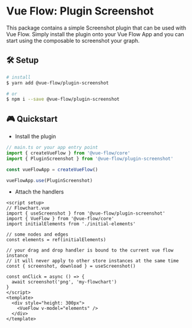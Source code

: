 # Vue Flow: Plugin Screenshot

This package contains a simple Screenshot plugin that can be used with Vue Flow.
Simply install the plugin onto your Vue Flow App and you can start using the composable to
screenshot your graph.

## 🛠 Setup

```bash
# install
$ yarn add @vue-flow/plugin-screenshot

# or
$ npm i --save @vue-flow/plugin-screenshot
```

## 🎮 Quickstart

- Install the plugin

```ts
// main.ts or your app entry point
import { createVueFlow } from '@vue-flow/core'
import { PluginScreenshot } from '@vue-flow/plugin-screenshot'

const vueFlowApp = createVueFlow()

vueFlowApp.use(PluginScreenshot)
```

- Attach the handlers

```vue
<script setup>
// Flowchart.vue
import { useScreenshot } from '@vue-flow/plugin-screenshot'
import { VueFlow } from '@vue-flow/core'
import initialElements from './initial-elements'

// some nodes and edges
const elements = ref(initialElements)

// your drag and drop handler is bound to the current vue flow instance
// it will never apply to other store instances at the same time
const { screenshot, download } = useScreenshot()

const onClick = async () => {
  await screenshot('png', 'my-flowchart')
}
</script>
<template>
  <div style="height: 300px">
    <VueFlow v-model="elements" />
  </div>
</template>
```
